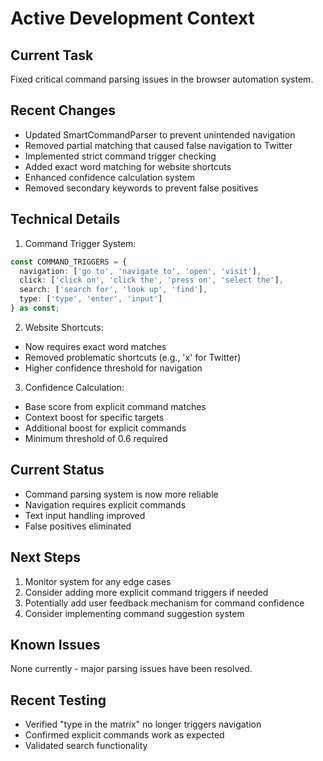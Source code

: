 # Active Development Context

## Current Task
Fixed critical command parsing issues in the browser automation system.

## Recent Changes
- Updated SmartCommandParser to prevent unintended navigation
- Removed partial matching that caused false navigation to Twitter
- Implemented strict command trigger checking
- Added exact word matching for website shortcuts
- Enhanced confidence calculation system
- Removed secondary keywords to prevent false positives

## Technical Details
1. Command Trigger System:
```typescript
const COMMAND_TRIGGERS = {
  navigation: ['go to', 'navigate to', 'open', 'visit'],
  click: ['click on', 'click the', 'press on', 'select the'],
  search: ['search for', 'look up', 'find'],
  type: ['type', 'enter', 'input']
} as const;
```

2. Website Shortcuts:
- Now requires exact word matches
- Removed problematic shortcuts (e.g., 'x' for Twitter)
- Higher confidence threshold for navigation

3. Confidence Calculation:
- Base score from explicit command matches
- Context boost for specific targets
- Additional boost for explicit commands
- Minimum threshold of 0.6 required

## Current Status
- Command parsing system is now more reliable
- Navigation requires explicit commands
- Text input handling improved
- False positives eliminated

## Next Steps
1. Monitor system for any edge cases
2. Consider adding more explicit command triggers if needed
3. Potentially add user feedback mechanism for command confidence
4. Consider implementing command suggestion system

## Known Issues
None currently - major parsing issues have been resolved.

## Recent Testing
- Verified "type in the matrix" no longer triggers navigation
- Confirmed explicit commands work as expected
- Validated search functionality
